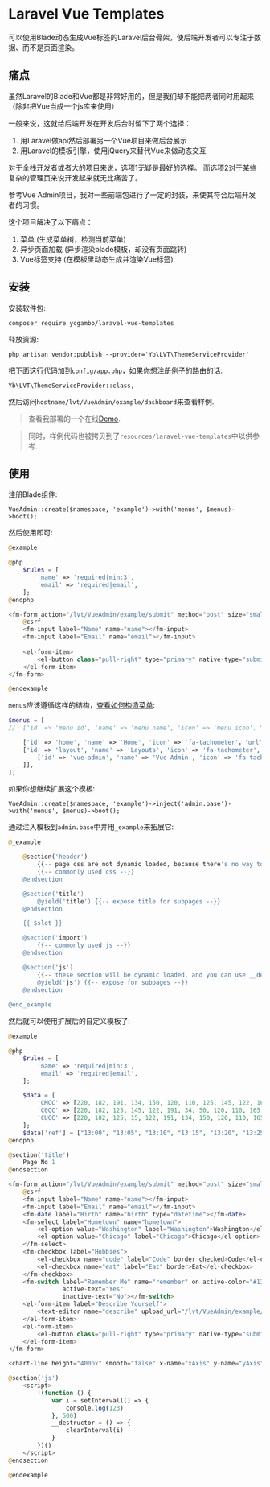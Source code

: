 
# Laravel Vue Templates

可以使用Blade动态生成Vue标签的Laravel后台骨架，使后端开发者可以专注于数据、而不是页面渲染。

## 痛点

虽然Laravel的Blade和Vue都是非常好用的，但是我们却不能把两者同时用起来（除非把Vue当成一个js库来使用）

一般来说，这就给后端开发在开发后台时留下了两个选择：

1. 用Laravel做api然后部署另一个Vue项目来做后台展示
2. 用Laravel的模板引擎，使用jQuery来替代Vue来做动态交互

对于全栈开发者或者大的项目来说，选项1无疑是最好的选择。
而选项2对于某些复杂的管理页来说开发起来就无比痛苦了。

参考Vue Admin项目，我对一些前端包进行了一定的封装，来使其符合后端开发者的习惯。

这个项目解决了以下痛点：
1. 菜单 (生成菜单树，检测当前菜单)
2. 异步页面加载 (异步渲染blade模板，却没有页面跳转)
3. Vue标签支持 (在模板里动态生成并渲染Vue标签)

## 安装

安装软件包:

    composer require ycgambo/laravel-vue-templates
   
释放资源:

    php artisan vendor:publish --provider='Yb\LVT\ThemeServiceProvider'
    
把下面这行代码加到`config/app.php`，如果你想注册例子的路由的话:

    Yb\LVT\ThemeServiceProvider::class,

然后访问`hostname/lvt/VueAdmin/example/dashboard`来查看样例.

> 查看我部署的一个在线[Demo](http://lvt.notee.cc/lvt/VueAdmin/example/dashboard).

> 同时，样例代码也被拷贝到了`resources/laravel-vue-templates`中以供参考.

## 使用

注册Blade组件:

    VueAdmin::create($namespace, 'example')->with('menus', $menus)->boot();

然后使用即可:

```php
@example

@php
    $rules = [
        'name' => 'required|min:3',
        'email' => 'required|email',
    ];
@endphp

<fm-form action="/lvt/VueAdmin/example/submit" method="post" size="small" rules='@json($rules)'>
    @csrf
    <fm-input label="Name" name="name"></fm-input>
    <fm-input label="Email" name="email"></fm-input>
    
    <el-form-item>
        <el-button class="pull-right" type="primary" native-type="submit">Check It Out</el-button>
    </el-form-item>
</fm-form>

@endexample
```

`menus`应该遵循这样的结构，[查看如何构造菜单](https://github.com/ycgambo/laravel-vue-templates/blob/master/src/Menu.php): 

```php
$menus = [
//  ['id' => 'menu id', 'name' => 'menu name', 'icon' => 'menu icon'，'url' => 'which url to redirect', 'sub' => 'for sub menus', ],

    ['id' => 'home', 'name' => 'Home', 'icon' => 'fa-tachometer'，'url' => '/home', ],
    ['id' => 'layout', 'name' => 'Layouts', 'icon' => 'fa-tachometer', 'sub' => [
        ['id' => 'vue-admin', 'name' => 'Vue Admin', 'icon' => 'fa-tachometer'，'url' => '/layout/vue-admin', ],
    ]],
];
```

如果你想继续扩展这个模板:

    VueAdmin::create($namespace, 'example')->inject('admin.base')->with('menus', $menus)->boot();

通过注入模板到`admin.base`中并用`_example`来拓展它:

```php
@_example

    @section('header')
        {{-- page css are not dynamic loaded, because there's no way to clean it up once loaded, and it will affect other pages --}}
        {{-- commonly used css --}}
    @endsection

    @section('title')
        @yield('title') {{-- expose title for subpages --}}
    @endsection

    {{ $slot }}

    @section('import')
        {{-- commonly used js --}}
    @endsection

    @section('js')
        {{-- these section will be dynamic loaded, and you can use __destructor to clean things up before load another page --}}
        @yield('js') {{-- expose for subpages --}}
    @endsection
   
@end_example
```

然后就可以使用扩展后的自定义模板了:

```php
@example

@php
    $rules = [
        'name' => 'required|min:3',
        'email' => 'required|email',
    ];

    $data = [
        'CMCC' => [220, 182, 191, 134, 150, 120, 110, 125, 145, 122, 165, 122],
        'C0CC' => [220, 182, 125, 145, 122, 191, 34, 50, 120, 110, 165, 122],
        'CUCC' => [220, 182, 125, 15, 122, 191, 134, 150, 120, 110, 165, 122],
    ];
    $data['ref'] = ["13:00", "13:05", "13:10", "13:15", "13:20", "13:25", "13:30", "13:35", "13:40", "13:45", "13:50", "13:55"];
@endphp

@section('title')
    Page No 1
@endsection

<fm-form action="/lvt/VueAdmin/example/submit" method="post" size="small" rules='@json($rules)'>
    @csrf
    <fm-input label="Name" name="name"></fm-input>
    <fm-input label="Email" name="email"></fm-input>
    <fm-date label="Birth" name="birth" type="datetime"></fm-date>
    <fm-select label="Hometown" name="hometown">
        <el-option value="Washington" label="Washington">Washington</el-option>
        <el-option value="Chicago" label="Chicago">Chicago</el-option>
    </fm-select>
    <fm-checkbox label="Hobbies">
        <el-checkbox name="code" label="Code" border checked>Code</el-checkbox>
        <el-checkbox name="eat" label="Eat" border>Eat</el-checkbox>
    </fm-checkbox>
    <fm-switch label="Remember Me" name="remember" on active-color="#13ce66" inactive-color="#ff4949"
               active-text="Yes"
               inactive-text="No"></fm-switch>
    <el-form-item label="Describe Yourself">
        <text-editor name="describe" upload_url="/lvt/VueAdmin/example/img_upload">{!! $editor !!}</text-editor>
    </el-form-item>
    <el-form-item>
        <el-button class="pull-right" type="primary" native-type="submit">Check It Out</el-button>
    </el-form-item>
</fm-form>

<chart-line height="400px" smooth="false" x-name="xAxis" y-name="yAxis">@json($data)</chart-line>

@section('js')
    <script>
        !(function () {
            var i = setInterval(() => {
                console.log(123)
            }, 500)
            __destructor = () => {
                clearInterval(i)
            }
        })()
    </script>
@endsection

@endexample
```

